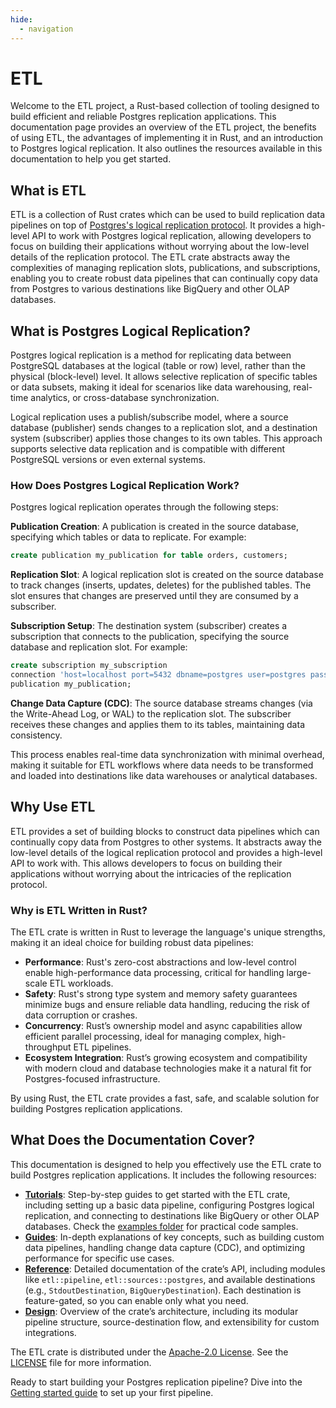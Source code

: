 ```yaml
---
hide:
  - navigation
---
```


# ETL

Welcome to the ETL project, a Rust-based collection of tooling designed to build efficient and reliable Postgres replication applications. This documentation page provides an overview of the ETL project, the benefits of using ETL, the advantages of implementing it in Rust, and an introduction to Postgres logical replication. It also outlines the resources available in this documentation to help you get started.

## What is ETL

ETL is a collection of Rust crates which can be used to build replication data pipelines on top of [Postgres's logical replication protocol](https://www.postgresql.org/docs/current/protocol-logical-replication.html). It provides a high-level API to work with Postgres logical replication, allowing developers to focus on building their applications without worrying about the low-level details of the replication protocol. The ETL crate abstracts away the complexities of managing replication slots, publications, and subscriptions, enabling you to create robust data pipelines that can continually copy data from Postgres to various destinations like BigQuery and other OLAP databases.

## What is Postgres Logical Replication?

Postgres logical replication is a method for replicating data between PostgreSQL databases at the logical (table or row) level, rather than the physical (block-level) level. It allows selective replication of specific tables or data subsets, making it ideal for scenarios like data warehousing, real-time analytics, or cross-database synchronization.

Logical replication uses a publish/subscribe model, where a source database (publisher) sends changes to a replication slot, and a destination system (subscriber) applies those changes to its own tables. This approach supports selective data replication and is compatible with different PostgreSQL versions or even external systems.

### How Does Postgres Logical Replication Work?

Postgres logical replication operates through the following steps:

**Publication Creation**: A publication is created in the source database, specifying which tables or data to replicate. For example:

```sql
create publication my_publication for table orders, customers;
```

**Replication Slot**: A logical replication slot is created on the source database to track changes (inserts, updates, deletes) for the published tables. The slot ensures that changes are preserved until they are consumed by a subscriber.

**Subscription Setup**: The destination system (subscriber) creates a subscription that connects to the publication, specifying the source database and replication slot. For example:

```sql
create subscription my_subscription
connection 'host=localhost port=5432 dbname=postgres user=postgres password=password'
publication my_publication;
```

**Change Data Capture (CDC)**: The source database streams changes (via the Write-Ahead Log, or WAL) to the replication slot. The subscriber receives these changes and applies them to its tables, maintaining data consistency.

This process enables real-time data synchronization with minimal overhead, making it suitable for ETL workflows where data needs to be transformed and loaded into destinations like data warehouses or analytical databases.

## Why Use ETL

ETL provides a set of building blocks to construct data pipelines which can continually copy data from Postgres to other systems. It abstracts away the low-level details of the logical replication protocol and provides a high-level API to work with. This allows developers to focus on building their applications without worrying about the intricacies of the replication protocol.

### Why is ETL Written in Rust?

The ETL crate is written in Rust to leverage the language's unique strengths, making it an ideal choice for building robust data pipelines:

- **Performance**: Rust's zero-cost abstractions and low-level control enable high-performance data processing, critical for handling large-scale ETL workloads.
- **Safety**: Rust's strong type system and memory safety guarantees minimize bugs and ensure reliable data handling, reducing the risk of data corruption or crashes.
- **Concurrency**: Rust’s ownership model and async capabilities allow efficient parallel processing, ideal for managing complex, high-throughput ETL pipelines.
- **Ecosystem Integration**: Rust’s growing ecosystem and compatibility with modern cloud and database technologies make it a natural fit for Postgres-focused infrastructure.

By using Rust, the ETL crate provides a fast, safe, and scalable solution for building Postgres replication applications.

## What Does the Documentation Cover?

This documentation is designed to help you effectively use the ETL crate to build Postgres replication applications. It includes the following resources:

- [**Tutorials**](tutorials/index.md): Step-by-step guides to get started with the ETL crate, including setting up a basic data pipeline, configuring Postgres logical replication, and connecting to destinations like BigQuery or other OLAP databases. Check the [examples folder](https://github.com/supabase/etl/tree/main/etl/examples) for practical code samples.
- [**Guides**](guides/index.md): In-depth explanations of key concepts, such as building custom data pipelines, handling change data capture (CDC), and optimizing performance for specific use cases.
- [**Reference**](reference/index.md): Detailed documentation of the crate’s API, including modules like `etl::pipeline`, `etl::sources::postgres`, and available destinations (e.g., `StdoutDestination`, `BigQueryDestination`). Each destination is feature-gated, so you can enable only what you need.
- [**Design**](design/index.md): Overview of the crate’s architecture, including its modular pipeline structure, source-destination flow, and extensibility for custom integrations.

The ETL crate is distributed under the [Apache-2.0 License](https://www.apache.org/licenses/LICENSE-2.0). See the [LICENSE](https://github.com/supabase/etl/blob/main/LICENSE) file for more information.

Ready to start building your Postgres replication pipeline? Dive into the [Getting started guide](tutorials/getting-started.md) to set up your first pipeline.
